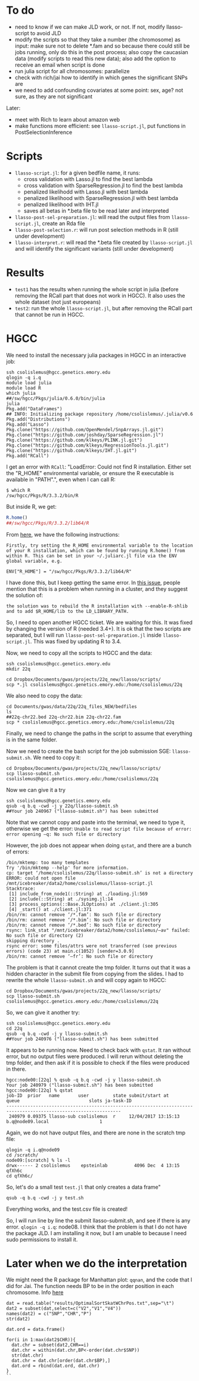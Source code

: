 # To do
  - need to know if we can make JLD work, or not. If not, modify llasso-script to avoid JLD
  - modify the scripts so that they take a number (the chromosome) as input: make sure not to delete *.fam and so because there could still be jobs running, only do this in the post process; also copy the caucasian data (modify scripts to read this new data); also add the option to receive an email when script is done
  - run julia script for all chromosomes: parallelize
  - check with rich/jai how to identify in which genes the significant SNPs are
  - we need to add confounding covariates at some point: sex, age? not sure, as they are not significant

Later:
  - meet with Rich to learn about amazon web
  - make functions more efficient: see `llasso-script.jl`, put functions in PostSelectionInference

# Scripts
- `llasso-script.jl`: for a given bedfile name, it runs:
  - cross validation with Lasso.jl to find the best lambda
  - cross validation with SparseRegression.jl to find the best lambda
  - penalized likelihodd with Lasso.jl with best lambda
  - penalized likelihood with SparseRegression.jl with best lambda
  - penalized likelihood with IHT.jl
  - saves all betas in *.beta file to be read later and interpreted
- `llasso-post-sel-preparation.jl`: will read the output files from  `llasso-script.jl`, create an Rda file
- `llasso-post-selection.r`: will run post selection methods in R (still under development)
- `llasso-interpret.r`: will read the *.beta file created by `llasso-script.jl` and will identify the significant variants (still under development)

# Results
- `test1` has the results when running the whole script in julia (before removing the RCall part that does not work in HGCC). It also uses the whole dataset (not just europeans)
- `test2`: run the whole `llasso-script.jl`, but after removing the RCall part that cannot be run in HGCC.

# HGCC

We need to install the necessary julia packages in HGCC in an interactive job:
```
ssh csolislemus@hgcc.genetics.emory.edu
qlogin -q i.q
module load julia
module load R
which julia
##/sw/hgcc/Pkgs/julia/0.6.0/bin/julia
julia
Pkg.add("DataFrames")
## INFO: Initializing package repository /home/csolislemus/.julia/v0.6
Pkg.add("Distributions")
Pkg.add("Lasso") 
Pkg.clone("https://github.com/OpenMendel/SnpArrays.jl.git")
Pkg.clone("https://github.com/joshday/SparseRegression.jl")
Pkg.clone("https://github.com/klkeys/PLINK.jl.git")
Pkg.clone("https://github.com/klkeys/RegressionTools.jl.git")
Pkg.clone("https://github.com/klkeys/IHT.jl.git")
Pkg.add("RCall")
```
I get an error with `RCall`: "LoadError: Could not find R installation. Either set the "R_HOME" environmental variable, or ensure the R executable is available in "PATH".", even when I can call R:
```
$ which R
/sw/hgcc/Pkgs/R/3.3.2/bin/R
```
But inside R, we get:
```R
R.home()
##/sw/hgcc/Pkgs/R/3.3.2/lib64/R
```

From [here](https://github.com/JuliaInterop/RCall.jl/blob/master/docs/src/installation.md), we have the following instructions:
```
Firstly, try setting the R_HOME environmental variable to the location of your R installation, which can be found by running R.home() from within R. This can be set in your ~/.juliarc.jl file via the ENV global variable, e.g.

ENV["R_HOME"] = "/sw/hgcc/Pkgs/R/3.3.2/lib64/R"
```
I have done this, but I keep getting the same error. In [this issue](https://github.com/JuliaInterop/RCall.jl/issues/198), people mention that this is a problem when running in a cluster, and they suggest the solution of:
```
the solution was to rebuild the R installation with --enable-R-shlib and to add $R_HOME/lib to the LD_LIBRARY_PATH.
```
So, I need to open another HGCC ticket. We are waiting for this. It was fixed by changing the version of R (needed 3.4+). It is ok that the two scripts are separated, but I will run `llasso-post-sel-preparation.jl` inside `llasso-script.jl`.
This was fixed by updating R to 3.4.

Now, we need to copy all the scripts to HGCC and the data:
```shell
ssh csolislemus@hgcc.genetics.emory.edu
mkdir 22q

cd Dropbox/Documents/gwas/projects/22q_new/llasso/scripts/
scp *.jl csolislemus@hgcc.genetics.emory.edu:/home/csolislemus/22q
```
We also need to copy the data:
```shell
cd Documents/gwas/data/22q/22q_files_NEW/bedfiles
ls
##22q-chr22.bed 22q-chr22.bim 22q-chr22.fam
scp * csolislemus@hgcc.genetics.emory.edu:/home/csolislemus/22q
```
Finally, we need to change the paths in the script to assume that everything is in the same folder.

Now we need to create the bash script for the job submission SGE: `llasso-submit.sh`. We need to copy it:
```
cd Dropbox/Documents/gwas/projects/22q_new/llasso/scripts/
scp llasso-submit.sh csolislemus@hgcc.genetics.emory.edu:/home/csolislemus/22q
```

Now we can give it a try
```shell
ssh csolislemus@hgcc.genetics.emory.edu
qsub -q b.q -cwd -j y 22q/llasso-submit.sh
##Your job 240967 ("llasso-submit.sh") has been submitted
```
Note that we cannot copy and paste into the terminal, we need to type it, otherwise we get the error:
`Unable to read script file because of error: error opening –q: No such file or directory`

However, the job does not appear when doing `qstat`, and there are a bunch of errors:
```
/bin/mktemp: too many templates
Try '/bin/mktemp --help' for more information.
cp: target ‘/home/csolislemus/22q/llasso-submit.sh’ is not a directory
ERROR: could not open file /mnt/icebreaker/data2/home/csolislemus/llasso-script.jl
Stacktrace:
 [1] include_from_node1(::String) at ./loading.jl:569
 [2] include(::String) at ./sysimg.jl:14
 [3] process_options(::Base.JLOptions) at ./client.jl:305
 [4] _start() at ./client.jl:371
/bin/rm: cannot remove ‘/*.fam’: No such file or directory
/bin/rm: cannot remove ‘/*.bim’: No such file or directory
/bin/rm: cannot remove ‘/*.bed’: No such file or directory
rsync: link_stat "/mnt/icebreaker/data2/home/csolislemus/–av" failed: No such file or directory (2)
skipping directory .
rsync error: some files/attrs were not transferred (see previous errors) (code 23) at main.c(1052) [sender=3.0.9]
/bin/rm: cannot remove ‘–fr’: No such file or directory
```

The problem is that it cannot create the tmp folder.
It turns out that it was a hidden character in the submit file from copying from the slides. I had to rewrite the whole `llasso-submit.sh` and will copy again to HGCC:
```
cd Dropbox/Documents/gwas/projects/22q_new/llasso/scripts/
scp llasso-submit.sh csolislemus@hgcc.genetics.emory.edu:/home/csolislemus/22q
```

So, we can give it another try:
```shell
ssh csolislemus@hgcc.genetics.emory.edu
cd 22q
qsub -q b.q -cwd -j y llasso-submit.sh
##Your job 240976 ("llasso-submit.sh") has been submitted
```
It appears to be running now. Need to check back with `qstat`.
It ran without error, but no output files were produced. I will rerun without deleting the tmp folder, and then ask if it is possible to check if the files were produced in there.
```shell
hgcc:node00:[22q] % qsub -q b.q -cwd -j y llasso-submit.sh
Your job 240979 ("llasso-submit.sh") has been submitted
hgcc:node00:[22q] % qstat
job-ID  prior   name       user         state submit/start at     queue                          slots ja-task-ID 
-----------------------------------------------------------------------------------------------------------------
 240979 0.09375 llasso-sub csolislemus  r     12/04/2017 13:15:13 b.q@node09.local                   1 
```
Again, we do not have output files, and there are none in the scratch tmp file:
```shell
qlogin -q i.q@node09
cd /scratch/
node09:[scratch] % ls -l
drwx------ 2 csolislemus    epsteinlab          4096 Dec  4 13:15 qfXh6c
cd qfXh6c/
 ```
So, let's do a small test `test.jl` that only creates a data frame"
```shell
qsub -q b.q -cwd -j y test.sh
```
Everything works, and the test.csv file is created!

So, I will run line by line the submit llasso-submit.sh, and see if there is any error. 
`qlogin -q i.q`: node08. I think that the problem is that I do not have the package JLD. I am installing it now, but I am unable to because I need sudo permissions to install it.

# Later when we do the interpretation
We might need the R package for Manhattan plot: `qqnan`, and the code that I did for Jai. The function needs BP to be in the order position in each chromosome. Info [here](http://www.gettinggeneticsdone.com/2014/05/qqman-r-package-for-qq-and-manhattan-plots-for-gwas-results.html )
```
dat = read.table("results/OptimalSortSkatWChrPos.txt",sep="\t")
dat2 = subset(dat,select=c("V2","V1","V4"))
names(dat2) = c("SNP","CHR","P")
str(dat2)

dat.ord = data.frame()

for(i in 1:max(dat2$CHR)){
  dat.chr = subset(dat2,CHR==i)
  dat.chr = within(dat.chr,BP<-order(dat.chr$SNP))
  str(dat.chr)
  dat.chr = dat.chr[order(dat.chr$BP),]
  dat.ord = rbind(dat.ord, dat.chr)
}
``